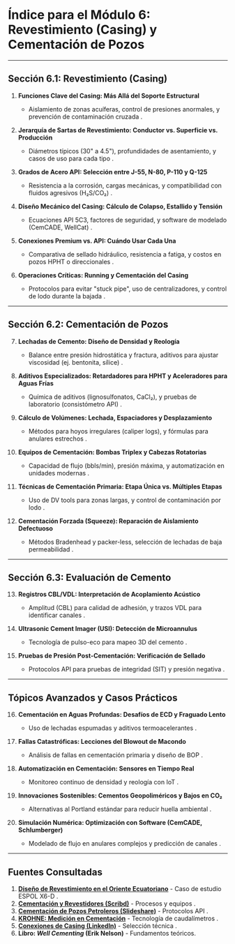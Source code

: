 # **Índice para el Módulo 6: Revestimiento (Casing) y Cementación de Pozos**  

---

## **Sección 6.1: Revestimiento (Casing)**  

1. **Funciones Clave del Casing: Más Allá del Soporte Estructural**  
   - Aislamiento de zonas acuíferas, control de presiones anormales, y prevención de contaminación cruzada .  

2. **Jerarquía de Sartas de Revestimiento: Conductor vs. Superficie vs. Producción**  
   - Diámetros típicos (30" a 4.5"), profundidades de asentamiento, y casos de uso para cada tipo .  

3. **Grados de Acero API: Selección entre J-55, N-80, P-110 y Q-125**  
   - Resistencia a la corrosión, cargas mecánicas, y compatibilidad con fluidos agresivos (H₂S/CO₂) .  

4. **Diseño Mecánico del Casing: Cálculo de Colapso, Estallido y Tensión**  
   - Ecuaciones API 5C3, factores de seguridad, y software de modelado (CemCADE, WellCat) .  

5. **Conexiones Premium vs. API: Cuándo Usar Cada Una**  
   - Comparativa de sellado hidráulico, resistencia a fatiga, y costos en pozos HPHT o direccionales .  

6. **Operaciones Críticas: Running y Cementación del Casing**  
   - Protocolos para evitar "stuck pipe", uso de centralizadores, y control de lodo durante la bajada .  

---

## **Sección 6.2: Cementación de Pozos**  

7. **Lechadas de Cemento: Diseño de Densidad y Reología**  
   - Balance entre presión hidrostática y fractura, aditivos para ajustar viscosidad (ej. bentonita, sílice) .  

8. **Aditivos Especializados: Retardadores para HPHT y Aceleradores para Aguas Frías**  
   - Química de aditivos (lignosulfonatos, CaCl₂), y pruebas de laboratorio (consistómetro API) .  

9. **Cálculo de Volúmenes: Lechada, Espaciadores y Desplazamiento**  
   - Métodos para hoyos irregulares (caliper logs), y fórmulas para anulares estrechos .  

10. **Equipos de Cementación: Bombas Triplex y Cabezas Rotatorias**  
    - Capacidad de flujo (bbls/min), presión máxima, y automatización en unidades modernas .  

11. **Técnicas de Cementación Primaria: Etapa Única vs. Múltiples Etapas**  
    - Uso de DV tools para zonas largas, y control de contaminación por lodo .  

12. **Cementación Forzada (Squeeze): Reparación de Aislamiento Defectuoso**  
    - Métodos Bradenhead y packer-less, selección de lechadas de baja permeabilidad .  

---

## **Sección 6.3: Evaluación de Cemento**  

13. **Registros CBL/VDL: Interpretación de Acoplamiento Acústico**  
    - Amplitud (CBL) para calidad de adhesión, y trazos VDL para identificar canales .  

14. **Ultrasonic Cement Imager (USI): Detección de Microannulus**  
    - Tecnología de pulso-eco para mapeo 3D del cemento .  

15. **Pruebas de Presión Post-Cementación: Verificación de Sellado**  
    - Protocolos API para pruebas de integridad (SIT) y presión negativa .  

---

## **Tópicos Avanzados y Casos Prácticos**  

16. **Cementación en Aguas Profundas: Desafíos de ECD y Fraguado Lento**  
    - Uso de lechadas espumadas y aditivos termoacelerantes .  

17. **Fallas Catastróficas: Lecciones del Blowout de Macondo**  
    - Análisis de fallas en cementación primaria y diseño de BOP .  

18. **Automatización en Cementación: Sensores en Tiempo Real**  
    - Monitoreo continuo de densidad y reología con IoT .  

19. **Innovaciones Sostenibles: Cementos Geopoliméricos y Bajos en CO₂**  
    - Alternativas al Portland estándar para reducir huella ambiental .  

20. **Simulación Numérica: Optimización con Software (CemCADE, Schlumberger)**  
    - Modelado de flujo en anulares complejos y predicción de canales .  

---

## **Fuentes Consultadas**  

1. **[Diseño de Revestimiento en el Oriente Ecuatoriano](https://www.dspace.espol.edu.ec/handle/123456789/8020)** - Caso de estudio ESPOL X6-D .  
2. **[Cementación y Revestidores (Scribd)](https://es.scribd.com/document/371266424/Cementacion-y-Revestidores-1)** - Procesos y equipos .  
3. **[Cementación de Pozos Petroleros (Slideshare)](https://es.slideshare.net/slideshow/cementacion-de-pozos-petroleros/42373486)** - Protocolos API .  
4. **[KROHNE: Medición en Cementación](https://www.krohne.com/es-sv/industrias/industria-del-petroleo-y-gas/exploracion-y-produccion-petroleo-y-gas/perforacion-cementacion-y-fracturacion-hidraulica-en-la-industria-del-petroleo-y-gas)** - Tecnología de caudalímetros .  
5. **[Conexiones de Casing (LinkedIn)](https://www.linkedin.com/advice/3/how-can-you-choose-best-casing-connection?lang=es)** - Selección técnica .  
6. **Libro: *Well Cementing* (Erik Nelson)** - Fundamentos teóricos.  
